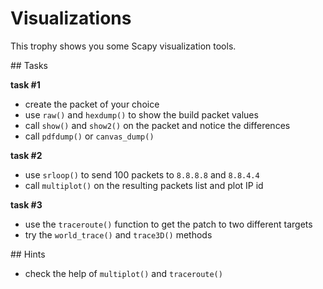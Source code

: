 # Visualizations

This trophy shows you some Scapy visualization tools.

## Tasks

**task #1**

- create the packet of your choice
- use `raw()` and `hexdump()` to show the build packet values
- call `show()` and `show2()` on the packet and notice the differences
- call `pdfdump()` or `canvas_dump()`

**task #2**

- use `srloop()` to send 100 packets to `8.8.8.8` and `8.8.4.4`
- call `multiplot()` on the resulting packets list and plot IP id

**task #3**

- use the `traceroute()` function to get the patch to two different targets
- try the `world_trace()` and `trace3D()` methods

## Hints

- check the help of `multiplot()` and `traceroute()`
